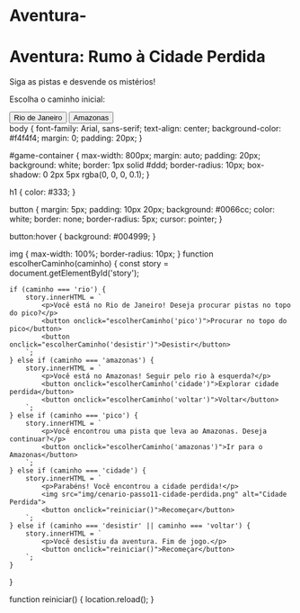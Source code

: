 # Aventura-
<!DOCTYPE html>
<html lang="pt-br">
<head>
    <meta charset="UTF-8">
    <meta name="viewport" content="width=device-width, initial-scale=1.0">
    <title>Aventura: Rumo à Cidade Perdida</title>
    <link rel="stylesheet" href="style.css">
</head>
<body>
    <div id="game-container">
        <h1>Aventura: Rumo à Cidade Perdida</h1>
        <p>Siga as pistas e desvende os mistérios!</p>
        <div id="story">
            <p>Escolha o caminho inicial: </p>
            <button onclick="escolherCaminho('rio')">Rio de Janeiro</button>
            <button onclick="escolherCaminho('amazonas')">Amazonas</button>
        </div>
    </div>
    <script src="script.js"></script>
</body>
</html>
body {
    font-family: Arial, sans-serif;
    text-align: center;
    background-color: #f4f4f4;
    margin: 0;
    padding: 20px;
}

#game-container {
    max-width: 800px;
    margin: auto;
    padding: 20px;
    background: white;
    border: 1px solid #ddd;
    border-radius: 10px;
    box-shadow: 0 2px 5px rgba(0, 0, 0, 0.1);
}

h1 {
    color: #333;
}

button {
    margin: 5px;
    padding: 10px 20px;
    background: #0066cc;
    color: white;
    border: none;
    border-radius: 5px;
    cursor: pointer;
}

button:hover {
    background: #004999;
}

img {
    max-width: 100%;
    border-radius: 10px;
}
function escolherCaminho(caminho) {
    const story = document.getElementById('story');

    if (caminho === 'rio') {
        story.innerHTML = `
            <p>Você está no Rio de Janeiro! Deseja procurar pistas no topo do pico?</p>
            <button onclick="escolherCaminho('pico')">Procurar no topo do pico</button>
            <button onclick="escolherCaminho('desistir')">Desistir</button>
        `;
    } else if (caminho === 'amazonas') {
        story.innerHTML = `
            <p>Você está no Amazonas! Seguir pelo rio à esquerda?</p>
            <button onclick="escolherCaminho('cidade')">Explorar cidade perdida</button>
            <button onclick="escolherCaminho('voltar')">Voltar</button>
        `;
    } else if (caminho === 'pico') {
        story.innerHTML = `
            <p>Você encontrou uma pista que leva ao Amazonas. Deseja continuar?</p>
            <button onclick="escolherCaminho('amazonas')">Ir para o Amazonas</button>
        `;
    } else if (caminho === 'cidade') {
        story.innerHTML = `
            <p>Parabéns! Você encontrou a cidade perdida!</p>
            <img src="img/cenario-passo11-cidade-perdida.png" alt="Cidade Perdida">
            <button onclick="reiniciar()">Recomeçar</button>
        `;
    } else if (caminho === 'desistir' || caminho === 'voltar') {
        story.innerHTML = `
            <p>Você desistiu da aventura. Fim de jogo.</p>
            <button onclick="reiniciar()">Recomeçar</button>
        `;
    }
}

function reiniciar() {
    location.reload();
}
